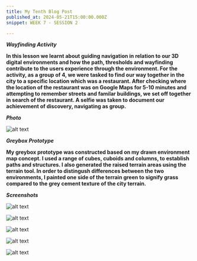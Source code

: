 ```yaml
---
title: My Tenth Blog Post
published_at: 2024-05-21T15:00:00.000Z
snippet: WEEK 7 - SESSION 2

---
```

_**Wayfinding Activity**_

**In this lesson we learnt about guiding navigation in relation to our 3D digital environments and how the path, thresholds and wayfinding contribute to the users experience through the environment. For the activity, as a group of 4, we were tasked to find our way together in the city to a specific location which was a restaurant. After checking where the location of the restaurant was on Google Maps for 5-10 minutes and attempting to remember streets and familar buildings, we set off together in search of the restaurant. A selfie was taken to document our achievement of discovery, navigating as group.**

_**Photo**_

![alt text](/images/groupphoto.png)

_**Greybox Prototype**_

**My greybox prototype was constructed based on my drawn environment map concept. I used a range of cubes, cuboids and columns, to establish paths and structures. I also generated the raised terrain areas using the terrain tool. In order to distingush differences between the two environments, I painted one side of the terrain green to signify grass compared to the grey cement texture of the city terrain.**

_**Screenshots**_

![alt text](/images/plainterraingreyb.jpg)

![alt text](/images/paintedterraingreyb.png)

![alt text](/images/paintedterraingreyb2.png)

![alt text](/images/paintedterraingreyb3.png)

![alt text](/images/pathwaygreyb1.png)

<!-- 2. Using the design documents that you generated for your last homework task, and the navigation design concepts explored in class today, block out your environment design in Unity. 
3. Start with basic primitives such as cubes and spheres to establish landmarks, paths, and other spatial design elements. You may also use the terrain tool for outdoor environments. 
4. Work quickly and roughly to ensure that you have a simple greybox prototype for the next class, and so you can start testing and iterating as soon as possible. 
 -->





<!-- # This is h1

## This is h2

_underline_

**bold** -->
